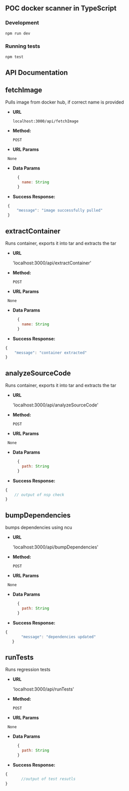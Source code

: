 ## POC docker scanner in TypeScript

### Development

```bash
npm run dev
```

### Running tests

```bash
npm test
```

## API Documentation

**fetchImage**
   ----
   Pulls image from docker hub, if correct name is provided

   * **URL**

     `localhost:3000/api/fetchImage`

   * **Method:**

     `POST`

   *  **URL Params**

     None

   * **Data Params**

     ```javascript
       {
         name: String
       }
     ```

   * **Success Response:**

   ```javascript
    {
        "message": "image successfully pulled"
    }
   ```

**extractContainer**
   ----
   Runs container, exports it into tar and extracts the tar

   * **URL**

     'localhost:3000/api/extractContainer'

   * **Method:**

     `POST`

   *  **URL Params**

     None

   * **Data Params**

     ```javascript
       {
         name: String
       }
     ```

   * **Success Response:**

   ```javascript
   {
       "message": "container extracted"
   }
   ```

**analyzeSourceCode**
   ----
   Runs container, exports it into tar and extracts the tar

   * **URL**

     'localhost:3000/api/analyzeSourceCode'

   * **Method:**

     `POST`

   *  **URL Params**

     None

   * **Data Params**

     ```javascript
       {
         path: String
       }
     ```

   * **Success Response:**

   ```javascript
   {
       // output of nsp check
   }
   ```

**bumpDependencies**
   ----
   bumps dependencies using ncu

   * **URL**

     'localhost:3000/api/bumpDependencies'

   * **Method:**

     `POST`

   *  **URL Params**

     None

   * **Data Params**

     ```javascript
       {
         path: String
       }
     ```

   * **Success Response:**

   ```javascript
   {
          "message": "dependencies updated"
      }
   ```

**runTests**
   ----
   Runs regression tests

   * **URL**

     'localhost:3000/api/runTests'

   * **Method:**

     `POST`

   *  **URL Params**

     None

   * **Data Params**

     ```javascript
       {
         path: String
       }
     ```

   * **Success Response:**

   ```javascript
   {
          //output of test resutls
   }
   ```